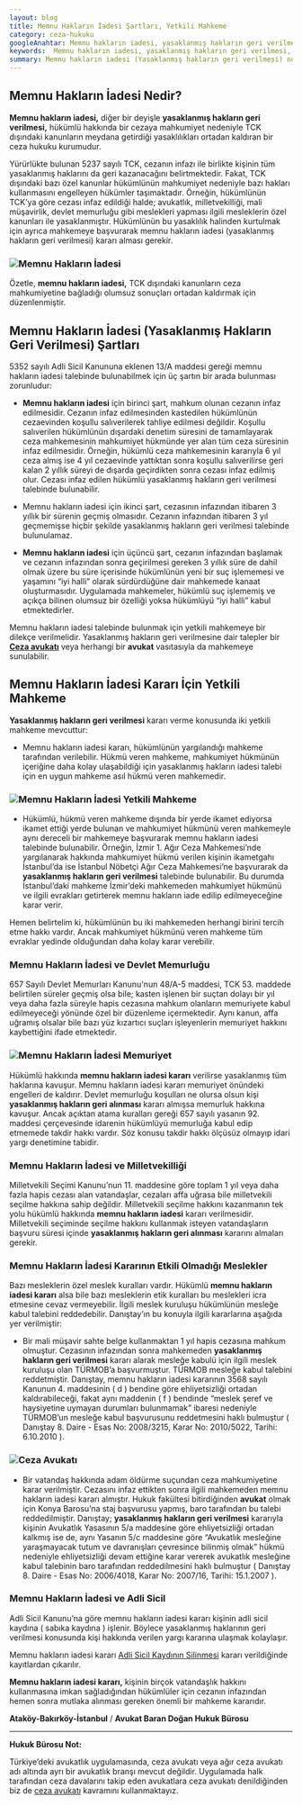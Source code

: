 ```yaml
---
layout: blog
title: Memnu Hakların İadesi Şartları, Yetkili Mahkeme
category: ceza-hukuku
googleAnahtar: Memnu hakların iadesi, yasaklanmış hakların geri verilmesi, yetkili mahkeme, Ceza avukatı, avukat, ağır ceza avukatı, bakırköy avukat, ataköy, istanbul avukat
keywords:  Memnu hakların iadesi, yasaklanmış hakların geri verilmesi, Memnu hakalrın iadesi ve devlet memurluğu, memnu hakların iadesi kararı yetkili mahkeme, Ceza avukatı, avukat, ağır ceza avukatı, bakırköy avukat, ataköy avukat, istanbul avukat
summary: Memnu hakların iadesi (Yasaklanmış hakların geri verilmesi) nedir? Memnu hakların iadesi şartları, Memnu hakların iadesi kararı için yetkili mahkeme, Milletvekilliği, Devlet memurluğu ve memnu hakların iadesi kararı
---
```

## Memnu Hakların İadesi Nedir?

**Memnu hakların iadesi,** diğer bir deyişle **yasaklanmış hakların geri verilmesi,** hükümlü hakkında bir cezaya mahkumiyet nedeniyle TCK dışındaki kanunların meydana getirdiği yasaklılıkları ortadan kaldıran bir ceza hukuku kurumudur.

Yürürlükte bulunan 5237 sayılı TCK, cezanın infazı ile birlikte kişinin tüm yasaklanmış haklarını da geri kazanacağını belirtmektedir. Fakat, TCK dışındaki bazı özel kanunlar hükümlünün mahkumiyet nedeniyle bazı hakları kullanmasını engelleyen hükümler taşımaktadır. Örneğin, hükümlünün TCK’ya göre cezası infaz edildiği halde; avukatlık, milletvekilliği, mali müşavirlik, devlet memurluğu gibi meslekleri yapması ilgili mesleklerin özel kanunları ile yasaklanmıştır.  Hükümlünün bu yasaklılık halinden kurtulmak için ayrıca mahkemeye başvurarak memnu hakların iadesi (yasaklanmış hakların geri verilmesi) kararı alması gerekir.

### ![Memnu Hakların İadesi](https://camo.githubusercontent.com/7703e035b6a51f91f30047eff6502da56d496f72/687474703a2f2f692e68697a6c69726573696d2e636f6d2f4c346b6a76302e6a7067 "Memnu Hakların İadesi")

Özetle, **memnu hakların iadesi,** TCK dışındaki kanunların ceza mahkumiyetine bağladığı olumsuz sonuçları ortadan kaldırmak için düzenlenmiştir.

## Memnu Hakların İadesi (Yasaklanmış Hakların Geri Verilmesi) Şartları

5352 sayılı Adli Sicil Kanununa eklenen 13/A maddesi gereği memnu hakların iadesi talebinde bulunabilmek için üç şartın bir arada bulunması zorunludur:

* **Memnu hakların iadesi** için birinci şart, mahkum olunan cezanın infaz edilmesidir. Cezanın infaz edilmesinden kastedilen hükümlünün cezaevinden koşullu salıverilerek tahliye edilmesi değildir. Koşullu salıverilen hükümlünün dışardaki denetim süresini de tamamlayarak ceza mahkemesinin mahkumiyet hükmünde yer alan tüm ceza süresinin infaz edilmesidir. Örneğin, hükümlü ceza mahkemesinin kararıyla 6 yıl ceza almış ise 4 yıl cezaevinde yattıktan sonra koşullu salıverilirse geri kalan 2 yıllık süreyi de dışarda geçirdikten sonra cezası infaz edilmiş olur. Cezası infaz edilen hükümlü yasaklanmış hakların geri verilmesi talebinde bulunabilir.

* Memnu hakların iadesi için ikinci şart, cezasının infazından itibaren 3 yıllık bir sürenin geçmiş olmasıdır. Cezanın infazından itibaren 3 yıl geçmemişse hiçbir şekilde yasaklanmış hakların geri verilmesi talebinde bulunulamaz.

* **Memnu hakların iadesi** için üçüncü şart, cezanın infazından başlamak ve cezanın infazından sonra geçirilmesi gereken 3 yıllık süre de dahil olmak üzere bu süre içerisinde hükümlünün yeni bir suç işlememesi ve yaşamını  “iyi halli” olarak sürdürdüğüne dair mahkemede kanaat oluşturmasıdır. Uygulamada mahkemeler, hükümlü suç işlememiş ve açıkça bilinen olumsuz bir özelliği yoksa hükümlüyü “iyi halli” kabul etmektedirler.

Memnu hakların iadesi talebinde bulunmak için yetkili mahkemeye bir dilekçe verilmelidir. Yasaklanmış hakların geri verilmesine dair talepler bir [**Ceza avukatı**](http://barandogan.av.tr/blog/ceza-hukuku/ceza-avukatinin-islevi.html) veya herhangi bir **avukat** vasıtasıyla da mahkemeye sunulabilir.

## Memnu Hakların İadesi Kararı İçin Yetkili Mahkeme

**Yasaklanmış hakların geri verilmesi** kararı verme konusunda iki yetkili mahkeme mevcuttur:

* Memnu hakların iadesi kararı, hükümlünün yargılandığı mahkeme tarafından verilebilir. Hükmü veren mahkeme, mahkumiyet hükmünün içeriğine daha kolay ulaşabildiği için yasaklanmış hakların iadesi talebi için en uygun mahkeme asıl hükmü veren mahkemedir.

### ![Memnu Hakların İadesi Yetkili Mahkeme](https://camo.githubusercontent.com/d72a65133f138f858c2cf2a0f7ed347796ba6e9c/687474703a2f2f692e68697a6c69726573696d2e636f6d2f3361726b4a352e6a7067 "Memnu Hakların İadesi Yetkili Mahkeme")

* Hükümlü, hükmü veren mahkeme dışında bir yerde ikamet ediyorsa ikamet ettiği yerde bulunan ve mahkumiyet hükmünü veren mahkemeyle aynı dereceli bir mahkemeye başvurarak memnu hakların iadesi talebinde bulunabilir. Örneğin, İzmir 1. Ağır Ceza Mahkemesi’nde yargılanarak hakkında mahkumiyet hükmü verilen kişinin ikametgahı İstanbul’da ise İstanbul Nöbetçi Ağır Ceza Mahkemesi’ne başvurarak da **yasaklanmış hakların geri verilmesi** talebinde bulunabilir. Bu durumda İstanbul’daki mahkeme İzmir’deki mahkemeden mahkumiyet hükmünü ve ilgili evrakları getirterek memnu hakların iade edilip edilmeyeceğine karar verir.

Hemen belirtelim ki, hükümlünün bu iki mahkemeden herhangi birini tercih etme hakkı vardır. Ancak mahkumiyet hükmünü veren mahkeme tüm evraklar yedinde olduğundan daha kolay karar verebilir.

### Memnu Hakların İadesi ve Devlet Memurluğu

657 Sayılı Devlet Memurları Kanunu'nun 48/A-5 maddesi, TCK 53. maddede belirtilen süreler geçmiş olsa bile; kasten işlenen bir suçtan dolayı bir yıl veya daha fazla süreyle hapis cezasına mahkum olanların memuriyete kabul edilmeyeceği yönünde özel bir düzenleme içermektedir. Aynı kanun, affa uğramış olsalar bile bazı yüz kızartıcı suçları işleyenlerin memuriyet hakkını kaybettiğini ifade etmektedir.

### ![Memnu Hakların İadesi Memuriyet](https://camo.githubusercontent.com/175a5683fd4f2c859f0413b41932dc8578d46867/687474703a2f2f692e68697a6c69726573696d2e636f6d2f33617234576a2e6a7067 "Yasaklanmış Hakların Geri Alınması ve Memurluk")

Hükümlü hakkında **memnu hakların iadesi kararı** verilirse yasaklanmış tüm haklarına kavuşur. Memnu hakların iadesi kararı memuriyet önündeki engelleri de kaldırır. Devlet memurluğu koşulları ne olursa olsun kişi **yasaklanmış hakların geri alınması** kararı almışsa memurluk hakkına kavuşur. Ancak açıktan atama kuralları gereği 657 sayılı yasanın 92. maddesi çerçevesinde idarenin hükümlüyü memurluğa kabul edip etmemede takdir hakkı vardır. Söz konusu takdir hakkı ölçüsüz olmayıp idari yargı denetimine tabidir.

### Memnu Hakların İadesi ve Milletvekilliği

Milletvekili Seçimi Kanunu’nun 11. maddesine  göre toplam 1 yıl veya daha fazla hapis cezası alan vatandaşlar, cezaları affa uğrasa bile milletvekili seçilme hakkına sahip değildir. Milletvekili seçilme hakkını kazanmanın tek yolu hükümlü hakkında **memnu hakların iadesi** kararı verilmesidir. Milletvekili seçiminde seçilme hakkını kullanmak isteyen vatandaşların başvuru süresi içinde **yasaklanmış hakların geri alınması** kararını almaları gerekir.


### Memnu Hakların İadesi Kararının Etkili Olmadığı Meslekler

Bazı mesleklerin özel meslek kuralları vardır. Hükümlü **memnu hakların iadesi kararı** alsa bile bazı mesleklerin etik kuralları bu meslekleri icra etmesine cevaz vermeyebilir. İlgili meslek kuruluşu hükümlünün mesleğe kabul talebini reddedebilir. Danıştay’ın bu konuyla ilgili kararlarına aşağıda yer verilmiştir:

* Bir mali müşavir sahte belge kullanmaktan 1 yıl hapis cezasına mahkum olmuştur. Cezasının infazından sonra mahkemeden **yasaklanmış hakların geri verilmesi** kararı alarak mesleğe kabulü için ilgili meslek kuruluşu olan TÜRMOB’a başvurmuştur. TÜRMOB mesleğe kabul talebini reddetmiştir. Danıştay, memnu hakların iadesi kararının 3568 sayılı Kanunun 4. maddesinin ( d ) bendine göre ehliyetsizliği ortadan kaldırabileceği, fakat  aynı maddenin ( f ) bendinde “meslek şeref ve haysiyetine uymayan durumları bulunmamak” ibaresi nedeniyle TÜRMOB’un mesleğe kabul başvurusunu reddetmesini haklı bulmuştur ( Danıştay 8. Daire  -  Esas No: 2008/3215, Karar No: 2010/5022, Tarihi: 6.10.2010 ).


### ![Ceza Avukatı](https://camo.githubusercontent.com/c0a7bfecac08e07d324171676ddd5c3d05a51fde/687474703a2f2f692e68697a6c69726573696d2e636f6d2f6a6a3267796e2e6a7067 "Ceza Avukatı")

* Bir vatandaş hakkında adam öldürme suçundan ceza mahkumiyetine karar verilmiştir. Cezasını infaz ettikten sonra ilgili mahkemeden memnu hakların iadesi kararı almıştır. Hukuk fakültesi bitirdiğinden **avukat** olmak için  Konya Barosu’na staj başvurusu yapmış, baro tarafından bu talebi reddedilmiştir. Danıştay; **yasaklanmış hakların geri verilmesi** kararıyla kişinin Avukatlık Yasasının 5/a maddesine göre ehliyetsizliği ortadan kalkmış ise de, aynı Yasanın 5/c maddesine göre “Avukatlık mesleğine yaraşmayacak tutum ve davranışları çevresince bilinmiş olmak” hükmü nedeniyle ehliyetsizliği devam ettiğine karar vererek avukatlık mesleğine kabul talebinin baro tarafından reddedilmesini haklı bulmuştur ( Danıştay 8. Daire  -  Esas No: 2006/4018, Karar No: 2007/16, Tarihi: 15.1.2007 ).

### Memnu Hakların İadesi ve Adli Sicil

Adli Sicil Kanunu’na göre memnu hakların iadesi kararı kişinin adli sicil kaydına ( sabıka kaydına ) işlenir. Böylece yasaklanmış haklarının geri verilmesi konusunda kişi hakkında verilen yargı kararına ulaşmak kolaylaşır.

Memnu hakların iadesi kararı [Adli Sicil Kaydının Silinmesi](http://barandogan.av.tr/blog/ceza-hukuku/adli-sicil-kaydinin-silinmesi-dilekce-ornegi.html) kararı verildiğinde kayıtlardan çıkarılır.

**Memnu hakların iadesi kararı,** kişinin birçok vatandaşlık hakkını kullanmasına imkan sağladığından hükümlüler için cezanın infazından hemen sonra mutlaka alınması gereken önemli bir mahkeme kararıdır.

**Ataköy-Bakırköy-İstanbul** / **Avukat Baran Doğan Hukuk Bürosu**

______________________________________________________________________________________________________________________________________

**Hukuk Bürosu Not:**

Türkiye’deki avukatlık uygulamasında, ceza avukatı veya ağır ceza avukatı adı altında ayrı bir avukatlık branşı mevcut değildir. Uygulamada halk tarafından ceza davalarını takip eden avukatlara ceza avukatı denildiğinden biz de [ceza avukatı](https://barandogan.av.tr/blog/ceza-hukuku/ceza-avukatinin-islevi.html) kavramını kullanmaktayız.


